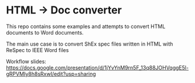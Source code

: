 # HTML -> Doc converter

This repo contains some examples and attempts to convert HTML documents to Word documents.

The main use case is to convert ShEx spec files written in HTML with ReSpec to IEEE Word files

Workflow slides: <https://docs.google.com/presentation/d/1jYvYnM9rn5F_13q88JOHVqggE5l-gRPVMIy8h8sRxwI/edit?usp=sharing>
